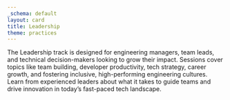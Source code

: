 ```yaml
---
_schema: default
layout: card
title: Leadership
theme: practices
---
```

The Leadership track is designed for engineering managers, team leads, and technical decision-makers looking to grow their impact. Sessions cover topics like team building, developer productivity, tech strategy, career growth, and fostering inclusive, high-performing engineering cultures. Learn from experienced leaders about what it takes to guide teams and drive innovation in today’s fast-paced tech landscape.